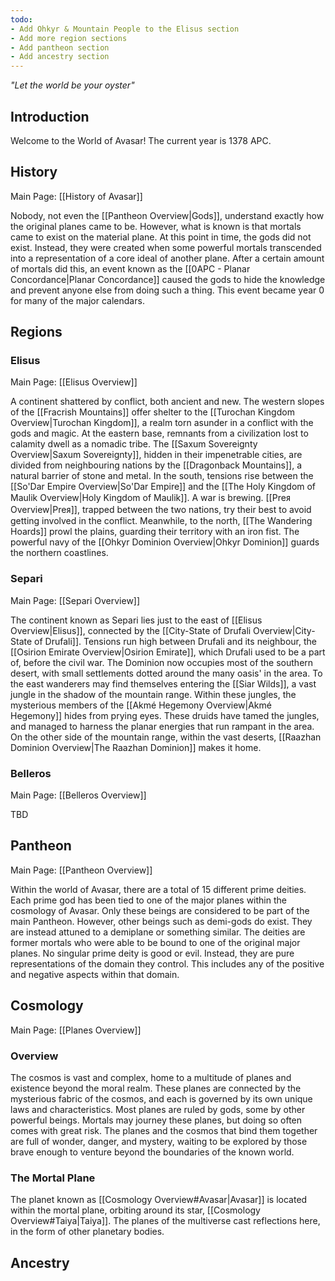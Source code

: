 ```yaml
---
todo:
- Add Ohkyr & Mountain People to the Elisus section
- Add more region sections
- Add pantheon section
- Add ancestry section
---
```

*"Let the world be your oyster"*
## Introduction
Welcome to the World of Avasar! The current year is 1378 APC.
## History
Main Page: [[History of Avasar]]

Nobody, not even the [[Pantheon Overview|Gods]], understand exactly how the original planes came to be. However, what is known is that mortals came to exist on the material plane. At this point in time, the gods did not exist. Instead, they were created when some powerful mortals transcended into a representation of a core ideal of another plane. After a certain amount of mortals did this, an event known as the [[0APC - Planar Concordance|Planar Concordance]] caused the gods to hide the knowledge and prevent anyone else from doing such a thing. This event became year 0 for many of the major calendars.
## Regions
### Elisus
Main Page: [[Elisus Overview]]

A continent shattered by conflict, both ancient and new. The western slopes of the [[Fracrish Mountains]] offer shelter to the [[Turochan Kingdom Overview|Turochan Kingdom]], a realm torn asunder in a conflict with the gods and magic. At the eastern base, remnants from a civilization lost to calamity dwell as a nomadic tribe. The [[Saxum Sovereignty Overview|Saxum Sovereignty]], hidden in their impenetrable cities, are divided from neighbouring nations by the [[Dragonback Mountains]], a natural barrier of stone and metal. In the south, tensions rise between the [[So'Dar Empire Overview|So'Dar Empire]] and the [[The Holy Kingdom of Maulik Overview|Holy Kingdom of Maulik]]. A war is brewing. [[Preᴙ Overview|Preᴙ]], trapped between the two nations, try their best to avoid getting involved in the conflict. Meanwhile, to the north, [[The Wandering Hoards]] prowl the plains, guarding their territory with an iron fist. The powerful navy of the [[Ohkyr Dominion Overview|Ohkyr Dominion]] guards the northern coastlines.
### Separi
Main Page: [[Separi Overview]]

The continent known as Separi lies just to the east of [[Elisus Overview|Elisus]], connected by the [[City-State of Drufali Overview|City-State of Drufali]]. Tensions run high between Drufali and its neighbour, the [[Osirion Emirate Overview|Osirion Emirate]], which Drufali used to be a part of, before the civil war. The Dominion now occupies most of the southern desert, with small settlements dotted around the many oasis' in the area. To the east wanderers may find themselves entering the [[Siar Wilds]], a vast jungle in the shadow of the mountain range. Within these jungles, the mysterious members of the [[Akmé Hegemony Overview|Akmé Hegemony]] hides from prying eyes. These druids have tamed the jungles, and managed to harness the planar energies that run rampant in the area. On the other side of the mountain range, within the vast deserts, [[Raazhan Dominion Overview|The Raazhan Dominion]] makes it home.
### Belleros
Main Page: [[Belleros Overview]]

TBD
## Pantheon
Main Page: [[Pantheon Overview]]

Within the world of Avasar, there are a total of 15 different prime deities. Each prime god has been tied to one of the major planes within the cosmology of Avasar. Only these beings are considered to be part of the main Pantheon. However, other beings such as demi-gods do exist. They are instead attuned to a demiplane or something similar. The deities are former mortals who were able to be bound to one of the original major planes. No singular prime deity is good or evil. Instead, they are pure representations of the domain they control. This includes any of the positive and negative aspects within that domain.
## Cosmology
Main Page: [[Planes Overview]]
### Overview
The cosmos is vast and complex, home to a multitude of planes and existence beyond the moral realm. These planes are connected by the mysterious fabric of the cosmos, and each is governed by its own unique laws and characteristics. Most planes are ruled by gods, some by other powerful beings. Mortals may journey these planes, but doing so often comes with great risk. The planes and the cosmos that bind them together are full of wonder, danger, and mystery, waiting to be explored by those brave enough to venture beyond the boundaries of the known world.
### The Mortal Plane
The planet known as [[Cosmology Overview#Avasar|Avasar]] is located within the mortal plane, orbiting around its star, [[Cosmology Overview#Taiya|Taiya]]. The planes of the multiverse cast reflections here, in the form of other planetary bodies.
## Ancestry
